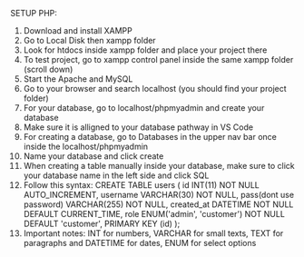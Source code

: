 SETUP PHP:
1. Download and install XAMPP
2. Go to Local Disk then xampp folder
3. Look for htdocs inside xampp folder and place your project there
4. To test project, go to xampp control panel inside the same xampp folder (scroll down)
5. Start the Apache and MySQL
6. Go to your browser and search localhost (you should find your project folder)
7. For your database, go to localhost/phpmyadmin and create your database
8. Make sure it is alligned to your database pathway in VS Code
9. For creating a database, go to Databases in the upper nav bar once inside the localhost/phpmyadmin
10. Name your database and click create
11. When creating a table manually inside your database, make sure to click your database name in the left side and click SQL
12. Follow this syntax:
                          CREATE TABLE users (
	                         id INT(11) NOT NULL AUTO_INCREMENT,
                           username VARCHAR(30) NOT NULL,
                           pass(dont use password) VARCHAR(255) NOT NULL,
                           created_at DATETIME NOT NULL DEFAULT CURRENT_TIME,
		                       role ENUM('admin', 'customer') NOT NULL DEFAULT 'customer',
                           PRIMARY KEY (id)
                          );
13. Important notes: INT for numbers, VARCHAR for small texts, TEXT for paragraphs and DATETIME for dates, ENUM for select options
